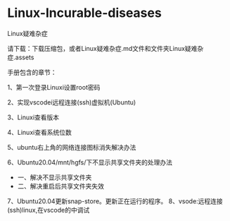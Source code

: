 # Linux-Incurable-diseases
Linux疑难杂症

请下载：下载压缩包，或者Linux疑难杂症.md文件和文件夹Linux疑难杂症.assets

手册包含的章节：

1、第一次登录Linuxi设置root密码

2、实现vscodei远程连接(ssh)虚拟机(Ubuntu)

3、Linuxi查看版本

4、Linuxi查看系统位数

5、ubuntu右上角的网络连接图标消失解决办法

6、Ubuntu20.04/mnt/hgfs/下不显示共享文件夹的处理办法
- 一、解决不显示共享文件夹
- 二、解决重启后共享文件夹失效

7、Ubuntu20.04更新snap-store。更新正在运行的程序。
8、vsode:远程连接(ssh)linux,在vscode的中调试
